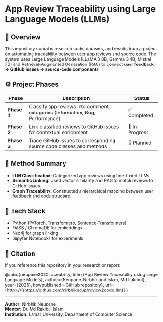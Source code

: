 # App Review Traceability using Large Language Models (LLMs)

## 📖 Overview
This repository contains research code, datasets, and results from a project on automating traceability between user app reviews and source code. The system uses Large Language Models (LLaMA 3 8B, Gemma 3 4B, Mistral 7B) and Retrieval-Augmented Generation (RAG) to connect **user feedback → GitHub issues → source-code components**.

## ⚙️ Project Phases
| Phase | Description | Status |
|-------|--------------|--------|
| **Phase 1** | Classify app reviews into comment categories (Information, Bug, Performance) | ✅ Completed |
| **Phase 2** | Link classified reviews to GitHub issues for contextual enrichment | 🔄 In Progress |
| **Phase 3** | Trace GitHub issues to corresponding source code classes and methods | ⏳ Planned |

## 🧠 Method Summary
- **LLM Classification:** Categorized app reviews using fine-tuned LLMs.  
- **Semantic Linking:** Used vector similarity and RAG to match reviews to GitHub issues.  
- **Graph Traceability:** Constructed a hierarchical mapping between user feedback and code structure.


## 🧰 Tech Stack
- Python (PyTorch, Transformers, Sentence-Transformers)
- FAISS / ChromaDB for embeddings
- Neo4j for graph linking
- Jupyter Notebooks for experiments



## 🧾 Citation
If you reference this repository in your research or report:

@misc{neupane2025traceability,
  title={App Review Traceability using Large Language Models},
  author={Neupane, Nirbhik and Islam, Md Rakibul},
  year={2025},
  howpublished={GitHub repository},
  url={https://[(https://github.com/nirbhikneup/review2code-llm)]
}


---
**Author:** Nirbhik Neupane  
**Mentor:** Dr. Md Rakibul Islam  
**Institution:** Lamar University, Department of Computer Science  

